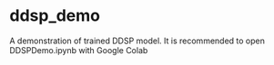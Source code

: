 # ddsp_demo
A demonstration of trained DDSP model. It is recommended to open DDSPDemo.ipynb with Google Colab 
